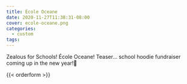 ```yaml
---
title: École Oceane
date: 2020-11-27T11:38:31-08:00
cover: ecole-oceane.png
categories:
  - custom
tags:
---
```


Zealous for Schools! École Oceane! Teaser... school hoodie fundraiser coming up in the new year!🤩 
<!--more-->


{{< orderform >}}
